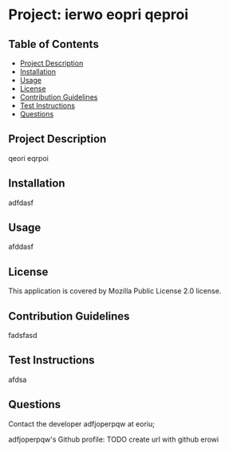 # Project: ierwo eopri qeproi
  
## Table of Contents
* [Project Description](#project-description)
* [Installation](#installation)
* [Usage](#usage)
* [License](#license)
* [Contribution Guidelines](#contribution-guidelines)
* [Test Instructions](#test-instructions)
* [Questions](#questions)

## Project Description 
qeori eqrpoi

## Installation
adfdasf

## Usage
afddasf

## License
This application is covered by Mozilla Public License 2.0 license.

## Contribution Guidelines
fadsfasd
  
## Test Instructions
afdsa

## Questions 
Contact the developer adfjoperpqw at eoriu;

adfjoperpqw's Github profile: TODO create url with github erowi
  